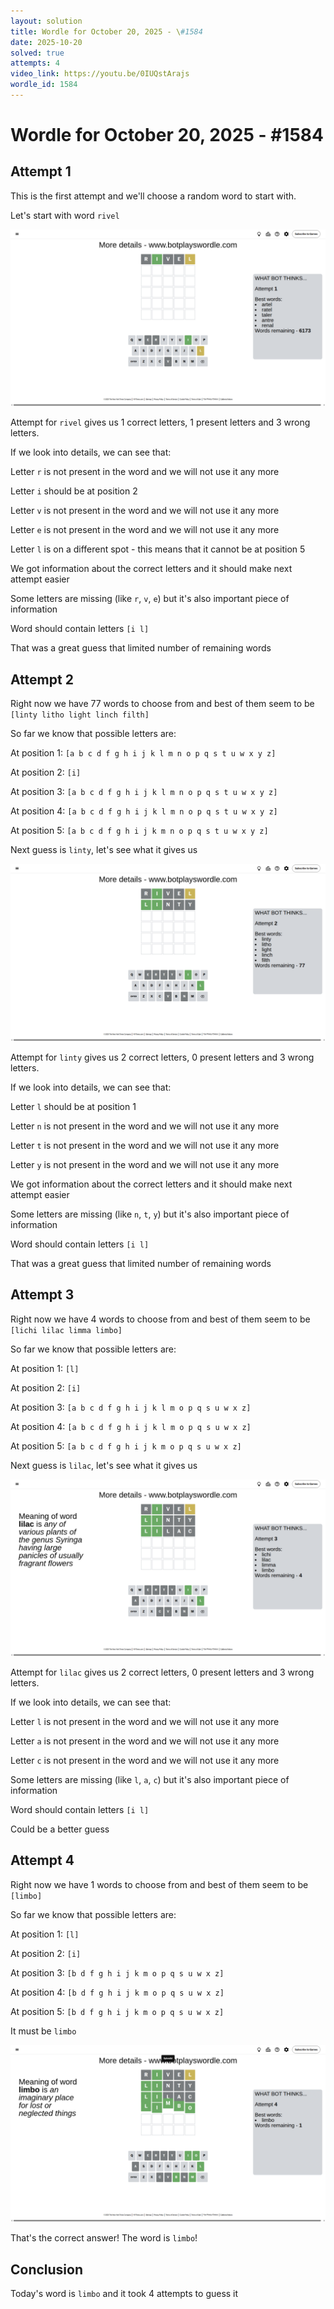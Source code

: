 ```yaml
---
layout: solution
title: Wordle for October 20, 2025 - \#1584
date: 2025-10-20
solved: true
attempts: 4
video_link: https://youtu.be/0IUQstArajs
wordle_id: 1584
---
```


# Wordle for October 20, 2025 - \#1584

## Attempt 1

This is the first attempt and we'll choose a random word to start with.

Let's start with word `rivel`

![Attempt 1](2025-10-20/attempt-1.png)

Attempt for `rivel` gives us 1 correct letters, 1 present letters and 3 wrong letters.

If we look into details, we can see that:

Letter `r` is not present in the word and we will not use it any more

Letter `i` should be at position 2

Letter `v` is not present in the word and we will not use it any more

Letter `e` is not present in the word and we will not use it any more

Letter `l` is on a different spot - this means that it cannot be at position 5

We got information about the correct letters and it should make next attempt easier

Some letters are missing (like `r`, `v`, `e`) but it's also important piece of information

Word should contain letters `[i l]`

That was a great guess that limited number of remaining words



## Attempt 2

Right now we have 77 words to choose from and best of them seem to be `[linty litho light linch filth]`

So far we know that possible letters are:

At position 1: `[a b c d f g h i j k l m n o p q s t u w x y z]`

At position 2: `[i]`

At position 3: `[a b c d f g h i j k l m n o p q s t u w x y z]`

At position 4: `[a b c d f g h i j k l m n o p q s t u w x y z]`

At position 5: `[a b c d f g h i j k m n o p q s t u w x y z]`

Next guess is `linty`, let's see what it gives us

![Attempt 2](2025-10-20/attempt-2.png)

Attempt for `linty` gives us 2 correct letters, 0 present letters and 3 wrong letters.

If we look into details, we can see that:

Letter `l` should be at position 1

Letter `n` is not present in the word and we will not use it any more

Letter `t` is not present in the word and we will not use it any more

Letter `y` is not present in the word and we will not use it any more

We got information about the correct letters and it should make next attempt easier

Some letters are missing (like `n`, `t`, `y`) but it's also important piece of information

Word should contain letters `[i l]`

That was a great guess that limited number of remaining words



## Attempt 3

Right now we have 4 words to choose from and best of them seem to be `[lichi lilac limma limbo]`

So far we know that possible letters are:

At position 1: `[l]`

At position 2: `[i]`

At position 3: `[a b c d f g h i j k l m o p q s u w x z]`

At position 4: `[a b c d f g h i j k l m o p q s u w x z]`

At position 5: `[a b c d f g h i j k m o p q s u w x z]`

Next guess is `lilac`, let's see what it gives us

![Attempt 3](2025-10-20/attempt-3.png)

Attempt for `lilac` gives us 2 correct letters, 0 present letters and 3 wrong letters.

If we look into details, we can see that:

Letter `l` is not present in the word and we will not use it any more

Letter `a` is not present in the word and we will not use it any more

Letter `c` is not present in the word and we will not use it any more

Some letters are missing (like `l`, `a`, `c`) but it's also important piece of information

Word should contain letters `[i l]`

Could be a better guess



## Attempt 4

Right now we have 1 words to choose from and best of them seem to be `[limbo]`

So far we know that possible letters are:

At position 1: `[l]`

At position 2: `[i]`

At position 3: `[b d f g h i j k m o p q s u w x z]`

At position 4: `[b d f g h i j k m o p q s u w x z]`

At position 5: `[b d f g h i j k m o p q s u w x z]`

It must be `limbo`

![Attempt 4](2025-10-20/attempt-4.png)

That's the correct answer! The word is `limbo`!

## Conclusion

Today's word is `limbo` and it took 4 attempts to guess it

